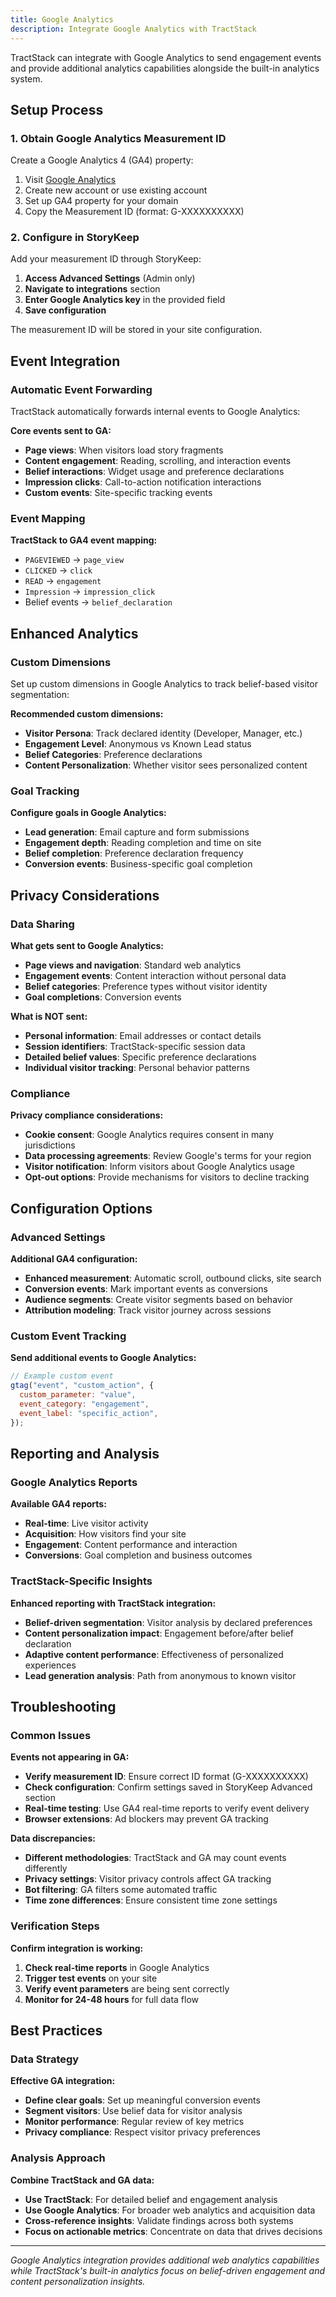 ```yaml
---
title: Google Analytics
description: Integrate Google Analytics with TractStack
---
```


TractStack can integrate with Google Analytics to send engagement events and provide additional analytics capabilities alongside the built-in analytics system.

## Setup Process

### 1. Obtain Google Analytics Measurement ID

Create a Google Analytics 4 (GA4) property:

1. Visit [Google Analytics](https://analytics.google.com/)
2. Create new account or use existing account
3. Set up GA4 property for your domain
4. Copy the Measurement ID (format: G-XXXXXXXXXX)

### 2. Configure in StoryKeep

Add your measurement ID through StoryKeep:

1. **Access Advanced Settings** (Admin only)
2. **Navigate to integrations** section
3. **Enter Google Analytics key** in the provided field
4. **Save configuration**

The measurement ID will be stored in your site configuration.

## Event Integration

### Automatic Event Forwarding

TractStack automatically forwards internal events to Google Analytics:

**Core events sent to GA:**

- **Page views**: When visitors load story fragments
- **Content engagement**: Reading, scrolling, and interaction events
- **Belief interactions**: Widget usage and preference declarations
- **Impression clicks**: Call-to-action notification interactions
- **Custom events**: Site-specific tracking events

### Event Mapping

**TractStack to GA4 event mapping:**

- `PAGEVIEWED` → `page_view`
- `CLICKED` → `click`
- `READ` → `engagement`
- `Impression` → `impression_click`
- Belief events → `belief_declaration`

## Enhanced Analytics

### Custom Dimensions

Set up custom dimensions in Google Analytics to track belief-based visitor segmentation:

**Recommended custom dimensions:**

- **Visitor Persona**: Track declared identity (Developer, Manager, etc.)
- **Engagement Level**: Anonymous vs Known Lead status
- **Belief Categories**: Preference declarations
- **Content Personalization**: Whether visitor sees personalized content

### Goal Tracking

**Configure goals in Google Analytics:**

- **Lead generation**: Email capture and form submissions
- **Engagement depth**: Reading completion and time on site
- **Belief completion**: Preference declaration frequency
- **Conversion events**: Business-specific goal completion

## Privacy Considerations

### Data Sharing

**What gets sent to Google Analytics:**

- **Page views and navigation**: Standard web analytics
- **Engagement events**: Content interaction without personal data
- **Belief categories**: Preference types without visitor identity
- **Goal completions**: Conversion events

**What is NOT sent:**

- **Personal information**: Email addresses or contact details
- **Session identifiers**: TractStack-specific session data
- **Detailed belief values**: Specific preference declarations
- **Individual visitor tracking**: Personal behavior patterns

### Compliance

**Privacy compliance considerations:**

- **Cookie consent**: Google Analytics requires consent in many jurisdictions
- **Data processing agreements**: Review Google's terms for your region
- **Visitor notification**: Inform visitors about Google Analytics usage
- **Opt-out options**: Provide mechanisms for visitors to decline tracking

## Configuration Options

### Advanced Settings

**Additional GA4 configuration:**

- **Enhanced measurement**: Automatic scroll, outbound clicks, site search
- **Conversion events**: Mark important events as conversions
- **Audience segments**: Create visitor segments based on behavior
- **Attribution modeling**: Track visitor journey across sessions

### Custom Event Tracking

**Send additional events to Google Analytics:**

```javascript
// Example custom event
gtag("event", "custom_action", {
  custom_parameter: "value",
  event_category: "engagement",
  event_label: "specific_action",
});
```

## Reporting and Analysis

### Google Analytics Reports

**Available GA4 reports:**

- **Real-time**: Live visitor activity
- **Acquisition**: How visitors find your site
- **Engagement**: Content performance and interaction
- **Conversions**: Goal completion and business outcomes

### TractStack-Specific Insights

**Enhanced reporting with TractStack integration:**

- **Belief-driven segmentation**: Visitor analysis by declared preferences
- **Content personalization impact**: Engagement before/after belief declaration
- **Adaptive content performance**: Effectiveness of personalized experiences
- **Lead generation analysis**: Path from anonymous to known visitor

## Troubleshooting

### Common Issues

**Events not appearing in GA:**

- **Verify measurement ID**: Ensure correct ID format (G-XXXXXXXXXX)
- **Check configuration**: Confirm settings saved in StoryKeep Advanced section
- **Real-time testing**: Use GA4 real-time reports to verify event delivery
- **Browser extensions**: Ad blockers may prevent GA tracking

**Data discrepancies:**

- **Different methodologies**: TractStack and GA may count events differently
- **Privacy settings**: Visitor privacy controls affect GA tracking
- **Bot filtering**: GA filters some automated traffic
- **Time zone differences**: Ensure consistent time zone settings

### Verification Steps

**Confirm integration is working:**

1. **Check real-time reports** in Google Analytics
2. **Trigger test events** on your site
3. **Verify event parameters** are being sent correctly
4. **Monitor for 24-48 hours** for full data flow

## Best Practices

### Data Strategy

**Effective GA integration:**

- **Define clear goals**: Set up meaningful conversion events
- **Segment visitors**: Use belief data for visitor analysis
- **Monitor performance**: Regular review of key metrics
- **Privacy compliance**: Respect visitor privacy preferences

### Analysis Approach

**Combine TractStack and GA data:**

- **Use TractStack**: For detailed belief and engagement analysis
- **Use Google Analytics**: For broader web analytics and acquisition data
- **Cross-reference insights**: Validate findings across both systems
- **Focus on actionable metrics**: Concentrate on data that drives decisions

---

_Google Analytics integration provides additional web analytics capabilities while TractStack's built-in analytics focus on belief-driven engagement and content personalization insights._
